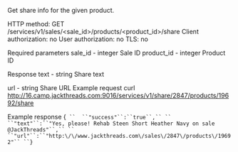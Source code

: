 Get share info for the given product.

HTTP method: GET /services/v1/sales/<sale_id>/products/<product_id>/share
Client authorization: no
User authorization: no
TLS: no

Required parameters
 sale_id  - integer Sale ID
 product_id - integer Product ID

Response
 text - string Share text

url - string Share URL
Example request
        curl http://16.camp.jackthreads.com:9016/services/v1/share/2847/products/19692/share

Example response
        {`
``  ``"success"``:``true``,``
``  ``"text"``:``"Yes, please! Rehab Steen Short Heather Navy on sale @JackThreads"``,``
``  ``"url"``:``"http:\/\/www.jackthreads.com\/sales\/2847\/products\/19692"``
``}`